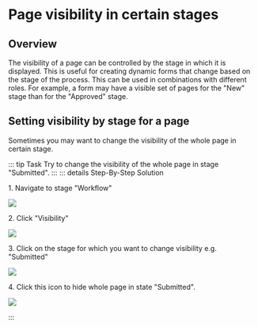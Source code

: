 # Page visibility in certain stages

## Overview

The visibility of a page can be controlled by the stage in which it is displayed. This is useful for
creating dynamic forms that change based on the stage of the process. This can be used in combinations with different
roles. For example, a form may have a visible set of pages for the "New" stage than for the "Approved" stage.

## Setting visibility by stage for a page

Sometimes you may want to change the visibility of the whole page in certain stage.

::: tip Task
Try to change the visibility of the whole page in stage "Submitted".
:::
::: details Step-By-Step Solution

1\. Navigate to stage "Workflow"

![](https://ajeuwbhvhr.cloudimg.io/colony-recorder.s3.amazonaws.com/files/2024-02-25/baf74393-4cfc-405b-b15a-b278e59bfca7/ascreenshot.jpeg?tl_px=0,0&br_px=1075,600&force_format=png&wat_scale=95&wat=1&wat_opacity=0.7&wat_gravity=northwest&wat_url=https://colony-recorder.s3.us-west-1.amazonaws.com/images/watermarks/FB923C_standard.png&wat_pad=-3,171)

2\. Click "Visibility"

![](https://ajeuwbhvhr.cloudimg.io/colony-recorder.s3.amazonaws.com/files/2024-02-25/470a2e99-ea05-43f7-8a49-852f7e9428c6/ascreenshot.jpeg?tl_px=820,0&br_px=1895,600&force_format=png&wat_scale=95&wat=1&wat_opacity=0.7&wat_gravity=northwest&wat_url=https://colony-recorder.s3.us-west-1.amazonaws.com/images/watermarks/FB923C_standard.png&wat_pad=502,-6)

3\. Click on the stage for which you want to change visibility e.g. "Submitted"

![](https://ajeuwbhvhr.cloudimg.io/colony-recorder.s3.amazonaws.com/files/2024-02-25/aa4f6e00-d055-4fbd-ace3-ba2e4c0994f2/ascreenshot.jpeg?tl_px=0,0&br_px=1075,600&force_format=png&wat_scale=95&wat=1&wat_opacity=0.7&wat_gravity=northwest&wat_url=https://colony-recorder.s3.us-west-1.amazonaws.com/images/watermarks/FB923C_standard.png&wat_pad=185,120)

4\. Click this icon to hide whole page in state "Submitted".

![](https://ajeuwbhvhr.cloudimg.io/colony-recorder.s3.amazonaws.com/files/2024-02-25/8a410102-00e2-4534-88e9-a0b797f6bab1/ascreenshot.jpeg?tl_px=0,0&br_px=1075,600&force_format=png&wat_scale=95&wat=1&wat_opacity=0.7&wat_gravity=northwest&wat_url=https://colony-recorder.s3.us-west-1.amazonaws.com/images/watermarks/FB923C_standard.png&wat_pad=365,225)

:::

